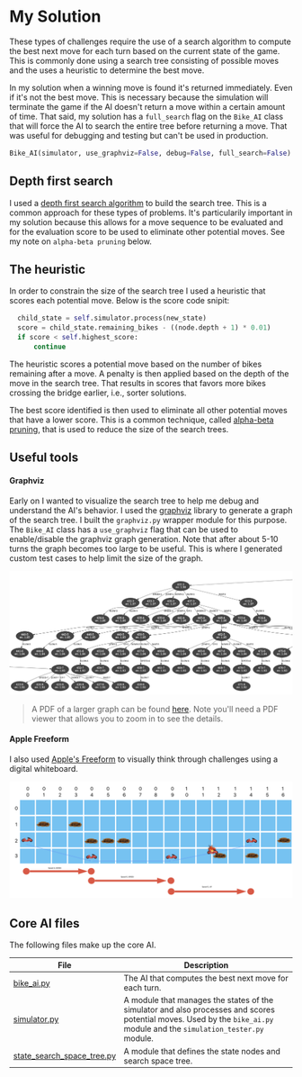 # My Solution

These types of challenges require the use of a search algorithm to compute the best next move for each turn based on the current state of the game. This is commonly done using a search tree consisting of possible moves and the uses a heuristic to determine the best move.  

In my solution when a winning move is found it's returned immediately. Even if it's not the best move. This is necessary because the simulation will terminate the game if the AI doesn't return a move within a certain amount of time. That said, my solution has a `full_search` flag on the `Bike_AI` class that will force the AI to search the entire tree before returning a move. That was useful for debugging and testing but can't be used in production.

```python
Bike_AI(simulator, use_graphviz=False, debug=False, full_search=False)
```

## Depth first search

I used a [depth first search algorithm](https://en.wikipedia.org/wiki/Depth-first_search) to build the search tree.  This is a common approach for these types of problems.  It's particularily important in my solution because this allows for a move sequence to be evaluated and for the evaluation score to be used to eliminate other potential moves.
See my note on `alpha-beta pruning` below.

## The heuristic

In order to constrain the size of the search tree I used a heuristic that scores each potential move.  Below is the score code snipit:

```python
  child_state = self.simulator.process(new_state)
  score = child_state.remaining_bikes - ((node.depth + 1) * 0.01)
  if score < self.highest_score:
      continue
```

The heuristic scores a potential move based on the number of bikes remaining after a move. A penalty is then applied based on the depth of the move in the search tree. That results in scores that favors more bikes crossing the bridge earlier, i.e., sorter solutions.

The best score identified is then used to eliminate all other potential moves that have a lower score.  This is a common technique, called [alpha-beta pruning](https://en.wikipedia.org/wiki/Alpha%E2%80%93beta_pruning), that is used to reduce the size of the search trees.

## Useful tools
#### Graphviz
Early on I wanted to visualize the search tree to help me debug and understand the AI's behavior.  I used the [graphviz](https://graphviz.org/) library to generate a graph of the search tree. I built the `graphviz.py` wrapper module for this purpose.  The `Bike_AI` class has a `use_graphviz` flag that can be used to enable/disable the graphviz graph generation. Note that after about 5-10 turns the graph becomes too large to be useful.  This is where I generated custom test cases to help limit the size of the graph.

![Graphviz graph of the search tree](./search-tree.png)

> A PDF of a larger graph can be found [here](./search-tree.pdf). Note you'll need a PDF viewer that allows you to zoom in to see the details.

#### Apple Freeform
I also used [Apple's Freeform](https://apps.apple.com/us/app/freeform/id6443742539) to visually think through challenges using a digital whiteboard.

![Apple Freeform visualization of moves](./apple-freeform.png)

## Core AI files
The following files make up the core AI.

| File | Description |
| --- | --- |
| [bike_ai.py](bike_ai.py) | The AI that computes the best next move for each turn. |
| [simulator.py](simulator.py) | A module that manages the states of the simulator and also processes and scores potential moves.  Used by the `bike_ai.py` module and the `simulation_tester.py` module. |
| [state_search_space_tree.py](state_search_space_tree.py) | A module that defines the state nodes and search space tree. |
